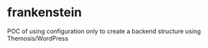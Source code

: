 # frankenstein
POC of using configuration only to create a backend structure using Themosis/WordPress

